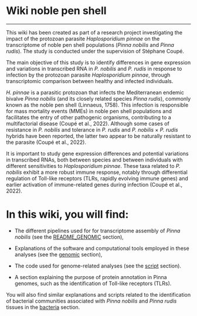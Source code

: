 # Wiki noble pen shell
------------------------
This wiki has been created as part of a research project investigating the impact of the protozoan parasite *Haplosporidium pinnae* on the transcriptome of noble pen shell populations (*Pinna nobilis* and *Pinna rudis*). The study is conducted under the supervision of Stéphane Coupé.

The main objective of this study is to identify differences in gene expression and variations in transcribed RNA in *P. nobilis* and *P. rudis* in response to infection by the protozoan parasite *Haplosporidium pinnae*, through transcriptomic comparison between healthy and infected individuals.

*H. pinnae* is a parasitic protozoan that infects the Mediterranean endemic bivalve *Pinna nobilis* (and its closely related species *Pinna rudis*), commonly known as the noble pen shell (Linnaeus, 1758). This infection is responsible for mass mortality events (MMEs) in noble pen shell populations and facilitates the entry of other pathogenic organisms, contributing to a multifactorial disease (Coupé et al., 2022).
Although some cases of resistance in *P. nobilis* and tolerance in *P. rudis* and *P. nobilis* × *P. rudis* hybrids have been reported, the latter two appear to be naturally resistant to the parasite (Coupé et al., 2022).

It is important to study gene expression differences and potential variations in transcribed RNAs, both between species and between individuals with different sensitivities to *Haplosporidium pinnae*.
These taxa related to *P. nobilis* exhibit a more robust immune response, notably through differential regulation of Toll-like receptors (TLRs, rapidly evolving immune genes) and earlier activation of immune-related genes during infection (Coupé et al., 2022).


# In this wiki, you will find:

* The different pipelines used for for transcriptome assembly of *Pinna nobilis* (see the [README_GENOMIC](genomics/README_GENOMIC.md) section),

* Explanations of the software and computational tools employed in these analyses (see the [genomic](genomics/) section),

* The code used for genome-related analyses (see the [script](genomics/Script_classification.md) section).

* A section explaining the purpose of protein annotation in Pinna genomes, such as the identification of Toll-like receptors (TLRs).

You will also find similar explanations and scripts related to the identification of bacterial communities associated with *Pinna nobilis* and *Pinna rudis* tissues in the [bacteria](Bacteria/) section.
